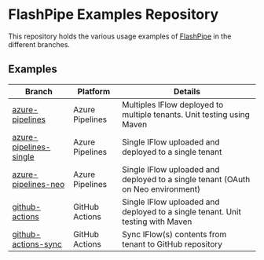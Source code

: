 # FlashPipe Examples Repository

This repository holds the various usage examples of [FlashPipe](https://github.com/engswee/flashpipe) in the different branches.

## Examples

Branch | Platform | Details
------------ | ------------- | -----
[azure-pipelines](https://github.com/engswee/flashpipe-demo/tree/azure-pipelines) | Azure Pipelines | Multiples IFlow deployed to multiple tenants. Unit testing using Maven
[azure-pipelines-single](https://github.com/engswee/flashpipe-demo/tree/azure-pipelines-single) | Azure Pipelines | Single IFlow uploaded and deployed to a single tenant
[azure-pipelines-neo](https://github.com/engswee/flashpipe-demo/tree/azure-pipelines-neo) | Azure Pipelines | Single IFlow uploaded and deployed to a single tenant (OAuth on Neo environment)
[github-actions](https://github.com/engswee/flashpipe-demo/tree/github-actions) | GitHub Actions | Single IFlow uploaded and deployed to a single tenant. Unit testing with Maven
[github-actions-sync](https://github.com/engswee/flashpipe-demo/tree/github-actions-sync) | GitHub Actions | Sync IFlow(s) contents from tenant to GitHub repository